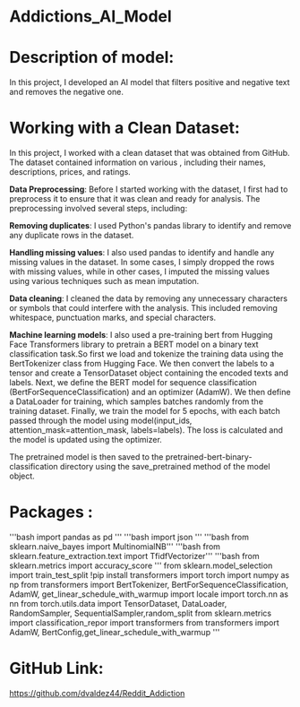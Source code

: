 # Addictions_AI_Model
# Description of model:
In this project, I developed an AI model that filters positive and negative text and removes the negative one.
# Working with a Clean Dataset:
In this project, I worked with a clean dataset that was obtained from GitHub. The dataset contained information on various , including their names, descriptions, prices, and ratings.

**Data Preprocessing**:
Before I started working with the dataset, I first had to preprocess it to ensure that it was clean and ready for analysis. The preprocessing involved several steps, including:

**Removing duplicates**: I used Python's pandas library to identify and remove any duplicate rows in the dataset.

**Handling missing values**: I also used pandas to identify and handle any missing values in the dataset. In some cases, I simply dropped the rows with missing values, while in other cases, I imputed the missing values using various techniques such as mean imputation.

**Data cleaning**: I cleaned the data by removing any unnecessary characters or symbols that could interfere with the analysis. This included removing whitespace, punctuation marks, and special characters.

**Machine learning models**: I also used a pre-training bert from Hugging Face Transformers library to pretrain a BERT model on a binary text classification task.So first we load and tokenize the training data using the BertTokenizer class from Hugging Face. We then convert the labels to a tensor and create a TensorDataset object containing the encoded texts and labels.
Next, we define the BERT model for sequence classification (BertForSequenceClassification) and an optimizer (AdamW). We then define a DataLoader for training, which samples batches randomly from the training dataset.
Finally, we train the model for 5 epochs, with each batch passed through the model using model(input_ids, attention_mask=attention_mask, labels=labels). The loss is calculated and the model is updated using the optimizer.

The pretrained model is then saved to the pretrained-bert-binary-classification directory using the save_pretrained method of the model object.
# Packages :
'''bash import pandas as pd '''
'''bash import json '''
'''bash from sklearn.naive_bayes import MultinomialNB'''
'''bash from sklearn.feature_extraction.text import TfidfVectorizer'''
'''bash from sklearn.metrics import accuracy_score '''
from sklearn.model_selection import train_test_split
!pip install transformers
import torch
import numpy as np
from transformers import BertTokenizer, BertForSequenceClassification, AdamW, get_linear_schedule_with_warmup
import locale
import torch.nn as nn
from torch.utils.data import TensorDataset, DataLoader, RandomSampler, SequentialSampler,random_split
from sklearn.metrics import classification_repor
import transformers
from transformers import AdamW, BertConfig,get_linear_schedule_with_warmup
'''
# GitHub Link:
https://github.com/dvaldez44/Reddit_Addiction

